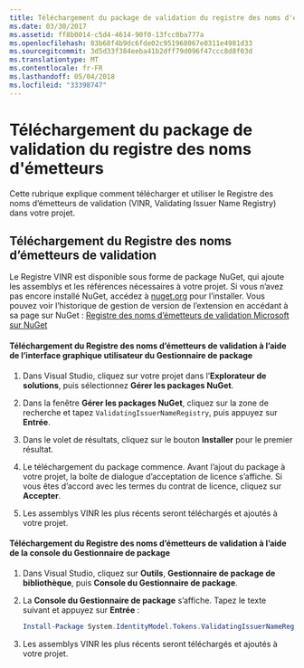 ```yaml
---
title: Téléchargement du package de validation du registre des noms d'émetteurs
ms.date: 03/30/2017
ms.assetid: ff8b0014-c5d4-4614-90f0-13fcc0ba777a
ms.openlocfilehash: 03b68f4b9dc6fde02c951968067e0311e4981d33
ms.sourcegitcommit: 3d5d33f384eeba41b2dff79d096f47ccc8d8f03d
ms.translationtype: MT
ms.contentlocale: fr-FR
ms.lasthandoff: 05/04/2018
ms.locfileid: "33398747"
---
```

# <a name="downloading-the-validating-issuer-name-registry-package"></a>Téléchargement du package de validation du registre des noms d'émetteurs
Cette rubrique explique comment télécharger et utiliser le Registre des noms d’émetteurs de validation (VINR, Validating Issuer Name Registry) dans votre projet.  
  
## <a name="downloading-the-validating-issuer-name-registry"></a>Téléchargement du Registre des noms d’émetteurs de validation  
 Le Registre VINR est disponible sous forme de package NuGet, qui ajoute les assemblys et les références nécessaires à votre projet. Si vous n’avez pas encore installé NuGet, accédez à [nuget.org](http://nuget.org) pour l’installer. Vous pouvez voir l’historique de gestion de version de l’extension en accédant à sa page sur NuGet : [Registre des noms d’émetteurs de validation Microsoft sur NuGet](https://nuget.org/packages/System.IdentityModel.Tokens.ValidatingIssuerNameRegistry/)  
  
#### <a name="downloading-the-validating-issuer-name-registry-by-using-the-package-manager-gui"></a>Téléchargement du Registre des noms d’émetteurs de validation à l’aide de l’interface graphique utilisateur du Gestionnaire de package  
  
1.  Dans Visual Studio, cliquez sur votre projet dans l’**Explorateur de solutions**, puis sélectionnez **Gérer les packages NuGet**.  
  
2.  Dans la fenêtre **Gérer les packages NuGet**, cliquez sur la zone de recherche et tapez `ValidatingIssuerNameRegistry`, puis appuyez sur **Entrée**.  
  
3.  Dans le volet de résultats, cliquez sur le bouton **Installer** pour le premier résultat.  
  
4.  Le téléchargement du package commence. Avant l’ajout du package à votre projet, la boîte de dialogue d’acceptation de licence s’affiche. Si vous êtes d’accord avec les termes du contrat de licence, cliquez sur **Accepter**.  
  
5.  Les assemblys VINR les plus récents seront téléchargés et ajoutés à votre projet.  
  
#### <a name="downloading-the-validating-issuer-name-registry-by-using-the-package-manager-console"></a>Téléchargement du Registre des noms d’émetteurs de validation à l’aide de la console du Gestionnaire de package  
  
1.  Dans Visual Studio, cliquez sur **Outils**, **Gestionnaire de package de bibliothèque**, puis **Console du Gestionnaire de package**.  
  
2.  La **Console du Gestionnaire de package** s’affiche. Tapez le texte suivant et appuyez sur **Entrée** :  
  
    ```powershell  
    Install-Package System.IdentityModel.Tokens.ValidatingIssuerNameRegistry  
    ```  
  
3.  Les assemblys VINR les plus récents seront téléchargés et ajoutés à votre projet.
